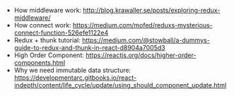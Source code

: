- How middleware work: http://blog.krawaller.se/posts/exploring-redux-middleware/
- How connect work: https://medium.com/mofed/reduxs-mysterious-connect-function-526efe1122e4
- Redux + thunk tutorial: https://medium.com/@stowball/a-dummys-guide-to-redux-and-thunk-in-react-d8904a7005d3
- High Order Component: https://reactjs.org/docs/higher-order-components.html
- Why we need immutable data structure: https://developmentarc.gitbooks.io/react-indepth/content/life_cycle/update/using_should_component_update.html
